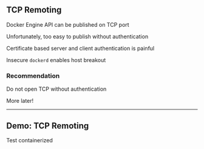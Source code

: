 ## TCP Remoting

Docker Engine API can be published on TCP port

Unfortunately, too easy to publish without authentication

Certificate based server and client authentication is painful

Insecure `dockerd` enables host breakout

### Recommendation

Do not open TCP without authentication

More later!

---

## Demo: TCP Remoting

Test containerized

<!-- include: tcp-0.command -->

<!-- include: tcp-1.command -->

<!-- include: tcp-2.command -->
